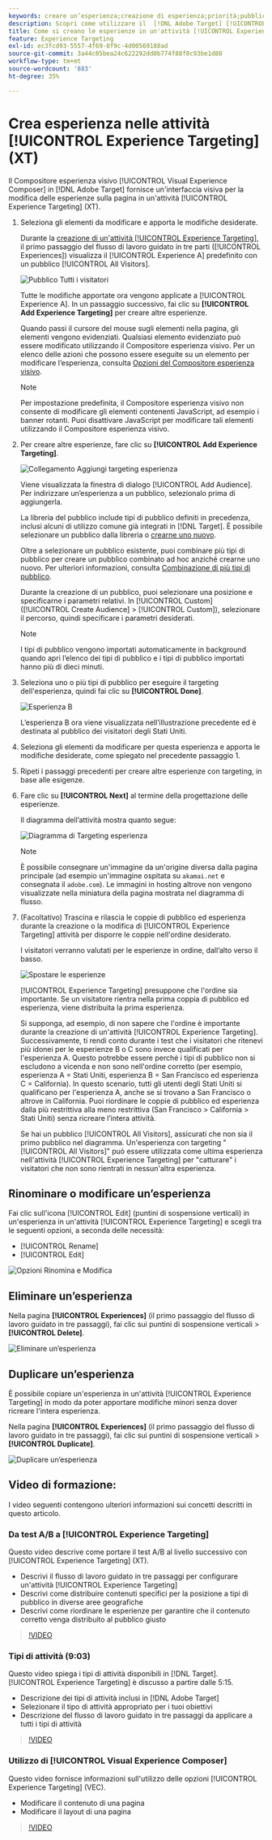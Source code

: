 ```yaml
---
keywords: creare un’esperienza;creazione di esperienza;priorità;pubblico;esperienza;compositore esperienza visivo
description: Scopri come utilizzare il  [!DNL Adobe Target] [!UICONTROL Visual Experience Composer] (VEC) per creare e modificare le esperienze sulla pagina in un'attività [!UICONTROL Experience Targeting] (XT).
title: Come si creano le esperienze in un'attività [!UICONTROL Experience Targeting]?
feature: Experience Targeting
exl-id: ec3fcd93-5557-4f69-8f9c-4d00569188ad
source-git-commit: 3a44c05bea24c622292dd0b774f88f0c93be1d88
workflow-type: tm+mt
source-wordcount: '883'
ht-degree: 35%

---
```


# Crea esperienza nelle attività [!UICONTROL Experience Targeting] (XT)

Il Compositore esperienza visivo [!UICONTROL Visual Experience Composer] in [!DNL Adobe Target] fornisce un&#39;interfaccia visiva per la modifica delle esperienze sulla pagina in un&#39;attività [!UICONTROL Experience Targeting] (XT).

1. Seleziona gli elementi da modificare e apporta le modifiche desiderate.

   Durante la [creazione di un&#39;attività [!UICONTROL Experience Targeting]](/help/main/c-activities/t-experience-target/t-xt-create/xt-create.md), il primo passaggio del flusso di lavoro guidato in tre parti ([!UICONTROL Experiences]) visualizza il [!UICONTROL Experience A] predefinito con un pubblico [!UICONTROL All Visitors].

   ![Pubblico Tutti i visitatori](/help/main/c-activities/t-experience-target/t-xt-create/assets/all-visitors.png)

   Tutte le modifiche apportate ora vengono applicate a [!UICONTROL Experience A]. In un passaggio successivo, fai clic su **[!UICONTROL Add Experience Targeting]** per creare altre esperienze.

   Quando passi il cursore del mouse sugli elementi nella pagina, gli elementi vengono evidenziati. Qualsiasi elemento evidenziato può essere modificato utilizzando il Compositore esperienza visivo. Per un elenco delle azioni che possono essere eseguite su un elemento per modificare l’esperienza, consulta [Opzioni del Compositore esperienza visivo](/help/main/c-experiences/c-visual-experience-composer/viztarget-options.md).

   >[!NOTE]
   >
   >Per impostazione predefinita, il Compositore esperienza visivo non consente di modificare gli elementi contenenti JavaScript, ad esempio i banner rotanti. Puoi disattivare JavaScript per modificare tali elementi utilizzando il Compositore esperienza visivo.

1. Per creare altre esperienze, fare clic su **[!UICONTROL Add Experience Targeting]**.

   ![Collegamento Aggiungi targeting esperienza](/help/main/c-activities/t-experience-target/t-xt-create/assets/add-experience-targeting.png)

   Viene visualizzata la finestra di dialogo [!UICONTROL Add Audience]. Per indirizzare un’esperienza a un pubblico, selezionalo prima di aggiungerla.

   La libreria del pubblico include tipi di pubblico definiti in precedenza, inclusi alcuni di utilizzo comune già integrati in [!DNL Target]. È possibile selezionare un pubblico dalla libreria o [crearne uno nuovo](/help/main/c-target/c-audiences/audiences.md#concept_65BE870D290E412D8BBF557EEA67C271).

   Oltre a selezionare un pubblico esistente, puoi combinare più tipi di pubblico per creare un pubblico combinato ad hoc anziché crearne uno nuovo. Per ulteriori informazioni, consulta [Combinazione di più tipi di pubblico](/help/main/c-target/combining-multiple-audiences.md#concept_A7386F1EA4394BD2AB72399C225981E5).

   Durante la creazione di un pubblico, puoi selezionare una posizione e specificarne i parametri relativi. In [!UICONTROL Custom] ([!UICONTROL Create Audience] > [!UICONTROL Custom]), selezionare il percorso, quindi specificare i parametri desiderati.

   >[!NOTE]
   >
   >I tipi di pubblico vengono importati automaticamente in background quando apri l’elenco dei tipi di pubblico e i tipi di pubblico importati hanno più di dieci minuti.

1. Seleziona uno o più tipi di pubblico per eseguire il targeting dell&#39;esperienza, quindi fai clic su **[!UICONTROL Done]**.

   ![Esperienza B](/help/main/c-activities/t-experience-target/t-xt-create/assets/experience-b.png)

   L’esperienza B ora viene visualizzata nell’illustrazione precedente ed è destinata al pubblico dei visitatori degli Stati Uniti.

1. Seleziona gli elementi da modificare per questa esperienza e apporta le modifiche desiderate, come spiegato nel precedente passaggio 1.

1. Ripeti i passaggi precedenti per creare altre esperienze con targeting, in base alle esigenze.

1. Fare clic su **[!UICONTROL Next]** al termine della progettazione delle esperienze.

   Il diagramma dell’attività mostra quanto segue:

   ![Diagramma di Targeting esperienza](/help/main/c-activities/t-experience-target/t-xt-create/assets/xt_diagram-new.png)

   >[!NOTE]
   >
   >È possibile consegnare un&#39;immagine da un&#39;origine diversa dalla pagina principale (ad esempio un&#39;immagine ospitata su `akamai.net` e consegnata il `adobe.com`). Le immagini in hosting altrove non vengono visualizzate nella miniatura della pagina mostrata nel diagramma di flusso.

1. (Facoltativo) Trascina e rilascia le coppie di pubblico ed esperienza durante la creazione o la modifica di [!UICONTROL Experience Targeting] attività per disporre le coppie nell&#39;ordine desiderato.

   I visitatori verranno valutati per le esperienze in ordine, dall’alto verso il basso.

   ![Spostare le esperienze](/help/main/c-activities/t-experience-target/t-xt-create/assets/move_experiences-new.png)

   [!UICONTROL Experience Targeting] presuppone che l&#39;ordine sia importante. Se un visitatore rientra nella prima coppia di pubblico ed esperienza, viene distribuita la prima esperienza.

   Si supponga, ad esempio, di non sapere che l&#39;ordine è importante durante la creazione di un&#39;attività [!UICONTROL Experience Targeting]. Successivamente, ti rendi conto durante i test che i visitatori che ritenevi più idonei per le esperienze B o C sono invece qualificati per l&#39;esperienza A. Questo potrebbe essere perché i tipi di pubblico non si escludono a vicenda e non sono nell&#39;ordine corretto (per esempio, esperienza A = Stati Uniti, esperienza B = San Francisco ed esperienza C = California). In questo scenario, tutti gli utenti degli Stati Uniti si qualificano per l&#39;esperienza A, anche se si trovano a San Francisco o altrove in California. Puoi riordinare le coppie di pubblico ed esperienza dalla più restrittiva alla meno restrittiva (San Francisco > California > Stati Uniti) senza ricreare l’intera attività.

   Se hai un pubblico [!UICONTROL All Visitors], assicurati che non sia il primo pubblico nel diagramma. Un&#39;esperienza con targeting &quot;[!UICONTROL All Visitors]&quot; può essere utilizzata come ultima esperienza nell&#39;attività [!UICONTROL Experience Targeting] per &quot;catturare&quot; i visitatori che non sono rientrati in nessun&#39;altra esperienza.

## Rinominare o modificare un’esperienza

Fai clic sull&#39;icona [!UICONTROL Edit] (puntini di sospensione verticali) in un&#39;esperienza in un&#39;attività [!UICONTROL Experience Targeting] e scegli tra le seguenti opzioni, a seconda delle necessità:

* [!UICONTROL Rename]
* [!UICONTROL Edit]

![Opzioni Rinomina e Modifica](/help/main/c-activities/t-experience-target/t-xt-create/assets/experience_edit-new.png)

## Eliminare un’esperienza

Nella pagina **[!UICONTROL Experiences]** (il primo passaggio del flusso di lavoro guidato in tre passaggi), fai clic sui puntini di sospensione verticali > **[!UICONTROL Delete]**.

![Eliminare un’esperienza](/help/main/c-activities/t-experience-target/t-xt-create/assets/delete-experience.png)

## Duplicare un’esperienza

È possibile copiare un&#39;esperienza in un&#39;attività [!UICONTROL Experience Targeting] in modo da poter apportare modifiche minori senza dover ricreare l&#39;intera esperienza.

Nella pagina **[!UICONTROL Experiences]** (il primo passaggio del flusso di lavoro guidato in tre passaggi), fai clic sui puntini di sospensione verticali > **[!UICONTROL Duplicate]**.

![Duplicare un’esperienza](/help/main/c-activities/t-experience-target/t-xt-create/assets/duplicate_experience-new.png)

## Video di formazione:

I video seguenti contengono ulteriori informazioni sui concetti descritti in questo articolo.

### Da test A/B a [!UICONTROL Experience Targeting]

Questo video descrive come portare il test A/B al livello successivo con [!UICONTROL Experience Targeting] (XT).

* Descrivi il flusso di lavoro guidato in tre passaggi per configurare un&#39;attività [!UICONTROL Experience Targeting]
* Descrivi come distribuire contenuti specifici per la posizione a tipi di pubblico in diverse aree geografiche
* Descrivi come riordinare le esperienze per garantire che il contenuto corretto venga distribuito al pubblico giusto

>[!VIDEO](https://video.tv.adobe.com/v/22418/)

### Tipi di attività (9:03)

Questo video spiega i tipi di attività disponibili in [!DNL Target]. [!UICONTROL Experience Targeting] è discusso a partire dalle 5:15.

* Descrizione dei tipi di attività inclusi in [!DNL Adobe Target]
* Selezionare il tipo di attività appropriato per i tuoi obiettivi
* Descrizione del flusso di lavoro guidato in tre passaggi da applicare a tutti i tipi di attività

>[!VIDEO](https://video.tv.adobe.com/v/17386)

### Utilizzo di [!UICONTROL Visual Experience Composer]

Questo video fornisce informazioni sull&#39;utilizzo delle opzioni [!UICONTROL Experience Targeting] (VEC).

* Modificare il contenuto di una pagina
* Modificare il layout di una pagina

>[!VIDEO](https://video.tv.adobe.com/v/17399)
